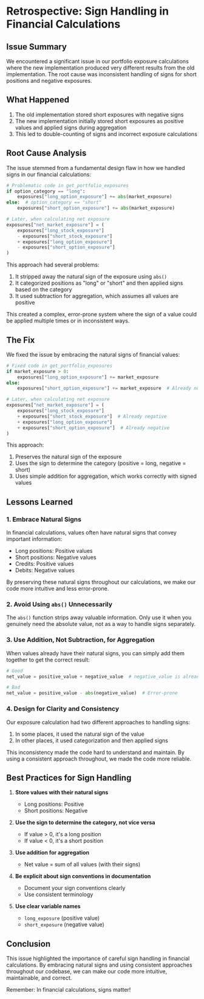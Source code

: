 # Retrospective: Sign Handling in Financial Calculations

## Issue Summary

We encountered a significant issue in our portfolio exposure calculations where the new implementation produced very different results from the old implementation. The root cause was inconsistent handling of signs for short positions and negative exposures.

## What Happened

1. The old implementation stored short exposures with negative signs
2. The new implementation initially stored short exposures as positive values and applied signs during aggregation
3. This led to double-counting of signs and incorrect exposure calculations

## Root Cause Analysis

The issue stemmed from a fundamental design flaw in how we handled signs in our financial calculations:

```python
# Problematic code in get_portfolio_exposures
if option_category == "long":
    exposures["long_option_exposure"] += abs(market_exposure)
else:  # option_category == "short"
    exposures["short_option_exposure"] += abs(market_exposure)

# Later, when calculating net exposure
exposures["net_market_exposure"] = (
    exposures["long_stock_exposure"]
    - exposures["short_stock_exposure"]
    + exposures["long_option_exposure"]
    - exposures["short_option_exposure"]
)
```

This approach had several problems:
1. It stripped away the natural sign of the exposure using `abs()`
2. It categorized positions as "long" or "short" and then applied signs based on the category
3. It used subtraction for aggregation, which assumes all values are positive

This created a complex, error-prone system where the sign of a value could be applied multiple times or in inconsistent ways.

## The Fix

We fixed the issue by embracing the natural signs of financial values:

```python
# Fixed code in get_portfolio_exposures
if market_exposure > 0:
    exposures["long_option_exposure"] += market_exposure
else:
    exposures["short_option_exposure"] += market_exposure  # Already negative

# Later, when calculating net exposure
exposures["net_market_exposure"] = (
    exposures["long_stock_exposure"]
    + exposures["short_stock_exposure"]  # Already negative
    + exposures["long_option_exposure"]
    + exposures["short_option_exposure"]  # Already negative
)
```

This approach:
1. Preserves the natural sign of the exposure
2. Uses the sign to determine the category (positive = long, negative = short)
3. Uses simple addition for aggregation, which works correctly with signed values

## Lessons Learned

### 1. Embrace Natural Signs

In financial calculations, values often have natural signs that convey important information:
- Long positions: Positive values
- Short positions: Negative values
- Credits: Positive values
- Debits: Negative values

By preserving these natural signs throughout our calculations, we make our code more intuitive and less error-prone.

### 2. Avoid Using `abs()` Unnecessarily

The `abs()` function strips away valuable information. Only use it when you genuinely need the absolute value, not as a way to handle signs separately.

### 3. Use Addition, Not Subtraction, for Aggregation

When values already have their natural signs, you can simply add them together to get the correct result:

```python
# Good
net_value = positive_value + negative_value  # negative_value is already negative

# Bad
net_value = positive_value - abs(negative_value)  # Error-prone
```

### 4. Design for Clarity and Consistency

Our exposure calculation had two different approaches to handling signs:
1. In some places, it used the natural sign of the value
2. In other places, it used categorization and then applied signs

This inconsistency made the code hard to understand and maintain. By using a consistent approach throughout, we made the code more reliable.

## Best Practices for Sign Handling

1. **Store values with their natural signs**
   - Long positions: Positive
   - Short positions: Negative

2. **Use the sign to determine the category, not vice versa**
   - If value > 0, it's a long position
   - If value < 0, it's a short position

3. **Use addition for aggregation**
   - Net value = sum of all values (with their signs)

4. **Be explicit about sign conventions in documentation**
   - Document your sign conventions clearly
   - Use consistent terminology

5. **Use clear variable names**
   - `long_exposure` (positive value)
   - `short_exposure` (negative value)

## Conclusion

This issue highlighted the importance of careful sign handling in financial calculations. By embracing natural signs and using consistent approaches throughout our codebase, we can make our code more intuitive, maintainable, and correct.

Remember: In financial calculations, signs matter!
